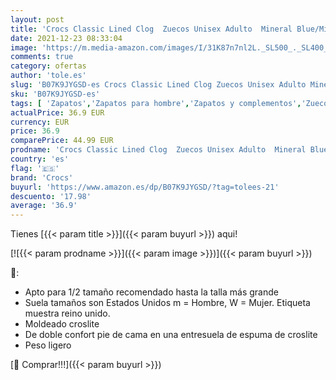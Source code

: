 ```yaml
---
layout: post
title: 'Crocs Classic Lined Clog  Zuecos Unisex Adulto  Mineral Blue/Mineral Blue  39/40 EU'
date: 2021-12-23 08:33:04
image: 'https://m.media-amazon.com/images/I/31K87n7nl2L._SL500_._SL400_.jpg'
comments: true
category: ofertas
author: 'tole.es'
slug: 'B07K9JYGSD-es Crocs Classic Lined Clog Zuecos Unisex Adulto Mineral...'
sku: 'B07K9JYGSD-es'
tags: [ 'Zapatos','Zapatos para hombre','Zapatos y complementos','Zuecos y mules para hombre','crocs','zuecos', ]
actualPrice: 36.9 EUR
currency: EUR
price: 36.9
comparePrice: 44.99 EUR
prodname: 'Crocs Classic Lined Clog  Zuecos Unisex Adulto  Mineral Blue/Mineral Blue  39/40 EU'
country: 'es'
flag: '🇪🇸'
brand: 'Crocs'
buyurl: 'https://www.amazon.es/dp/B07K9JYGSD/?tag=tolees-21'
descuento: '17.98'
average: '36.9'
---
```


Tienes [{{< param title >}}]({{< param buyurl >}}) aqui!

[![{{< param prodname >}}]({{< param image >}})]({{< param buyurl >}})

🔎:

- Apto para 1/2 tamaño recomendado hasta la talla más grande
- Suela tamaños son Estados Unidos m = Hombre, W = Mujer. Etiqueta muestra reino unido.
- Moldeado croslite
- De doble confort pie de cama en una entresuela de espuma de croslite
- Peso ligero

[🛒 Comprar!!!]({{< param buyurl >}})
